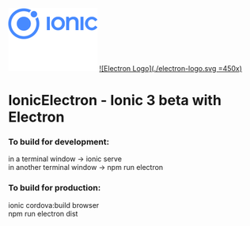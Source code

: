 
[![Ionic Logo](./ionic-logo.png)](https://ionicframework.com)
[![Electron Logo](./electron-logo.svg =450x)](https://electron.atom.io/)

# IonicElectron - Ionic 3 beta with Electron

### To build for development: <br />
  in a terminal window -> ionic serve <br />
  in another terminal window -> npm run electron

### To build for production: <br />
  ionic cordova:build browser <br />
  npm run electron dist
